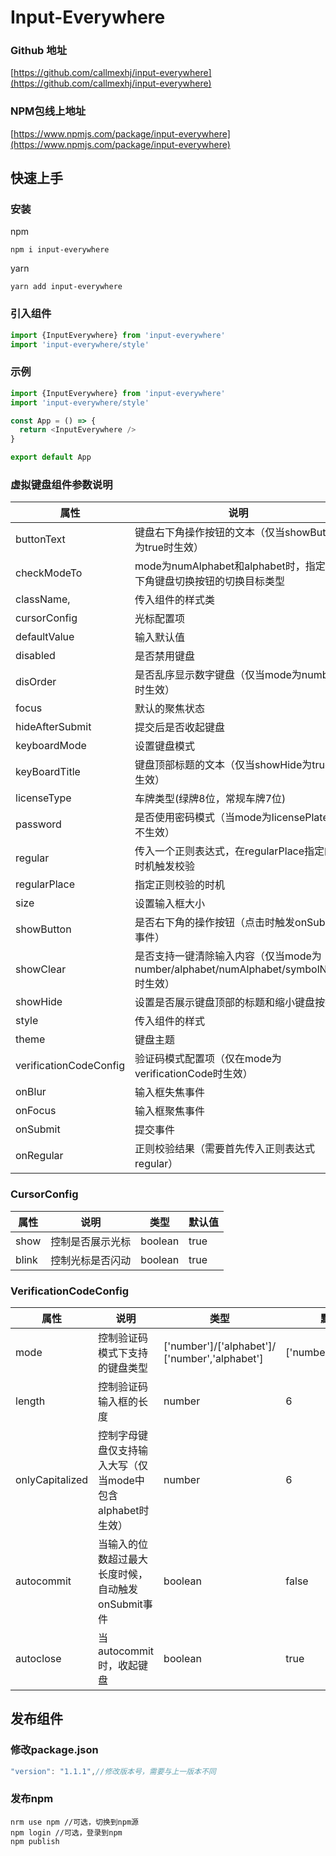 # Input-Everywhere

### Github 地址
[https://github.com/callmexhj/input-everywhere](https://github.com/callmexhj/input-everywhere)

### NPM包线上地址
[https://www.npmjs.com/package/input-everywhere](https://www.npmjs.com/package/input-everywhere)

## 快速上手
### 安装
npm
```
npm i input-everywhere
```
yarn
```
yarn add input-everywhere
```

### 引入组件
```js
import {InputEverywhere} from 'input-everywhere'
import 'input-everywhere/style'
```

### 示例
```js
import {InputEverywhere} from 'input-everywhere'
import 'input-everywhere/style'

const App = () => {
  return <InputEverywhere />
}

export default App
```


### 虚拟键盘组件参数说明

|  属性   | 说明  |类型|默认值|
|  ----  | ----  |---|---|
| buttonText  | 键盘右下角操作按钮的文本（仅当showButton为true时生效） |string|确认|
| checkModeTo  | mode为numAlphabet和alphabet时，指定左下角键盘切换按钮的切换目标类型 |number/symbolNum|symbolNum|
|className,  |传入组件的样式类|string|-|
|cursorConfig|光标配置项|CursorConfig||
| defaultValue  | 输入默认值 |string|-|
| disabled  | 是否禁用键盘 |boolean|false|
|disOrder|是否乱序显示数字键盘（仅当mode为number时生效）|boolean|false|
|focus|默认的聚焦状态|boolean|false|
|hideAfterSubmit|提交后是否收起键盘|boolean|true|
| keyboardMode  | 设置键盘模式 |number/alphabet/numAlphabet/symbolNum/licensePlate/verificationCode|number|
| keyBoardTitle  | 键盘顶部标题的文本（仅当showHide为true时生效） |string|传化安全键盘|
| licenseType  | 车牌类型(绿牌8位，常规车牌7位) |green/default|default|
| password  | 是否使用密码模式（当mode为licensePlate时不生效） |boolean|false|
|regular|传入一个正则表达式，在regularPlace指定的时机触发校验|object|null|
|regularPlace|指定正则校验的时机|['blur', 'submit']/['blur']/['submit']|[]|
| size  | 设置输入框大小 |big/default/small|'big'|
| showButton  | 是否右下角的操作按钮（点击时触发onSubmit事件） |boolean|true|
| showClear  | 是否支持一键清除输入内容（仅当mode为number/alphabet/numAlphabet/symbolNum时生效） |booleam|true|
|showHide   |设置是否展示键盘顶部的标题和缩小键盘按键|boolean|true|
|style|传入组件的样式|object|-|
| theme  | 键盘主题 |string|#1677FF|
|verificationCodeConfig|验证码模式配置项（仅在mode为verificationCode时生效）|VerificationCodeConfig||
| onBlur  | 输入框失焦事件 |( ) => void|-|
| onFocus  | 输入框聚焦事件 |( ) => void|-|
| onSubmit  | 提交事件 |(value: string) => void|-|
| onRegular  | 正则校验结果（需要首先传入正则表达式regular） |(boolean: boolean) => void|-|

### CursorConfig

|  属性   | 说明  |类型|默认值|
|  ----  | ----  |---|---|
| show  | 控制是否展示光标 |boolean|true|
| blink  | 控制光标是否闪动 |boolean|true|

### VerificationCodeConfig

|  属性   | 说明  |类型|默认值|
|  ----  | ----  |---|---|
| mode  | 控制验证码模式下支持的键盘类型 |['number']/['alphabet']/ ['number','alphabet']|['number','alphabet']|
| length  | 控制验证码输入框的长度 |number|6|
| onlyCapitalized  | 控制字母键盘仅支持输入大写（仅当mode中包含alphabet时生效） |number|6|
| autocommit  | 当输入的位数超过最大长度时候，自动触发onSubmit事件 |boolean|false|
| autoclose  | 当autocommit时，收起键盘 |boolean|true|

## 发布组件
### 修改package.json
```js
"version": "1.1.1",//修改版本号，需要与上一版本不同
```
### 发布npm
```
nrm use npm //可选，切换到npm源
npm login //可选，登录到npm
npm publish
```

